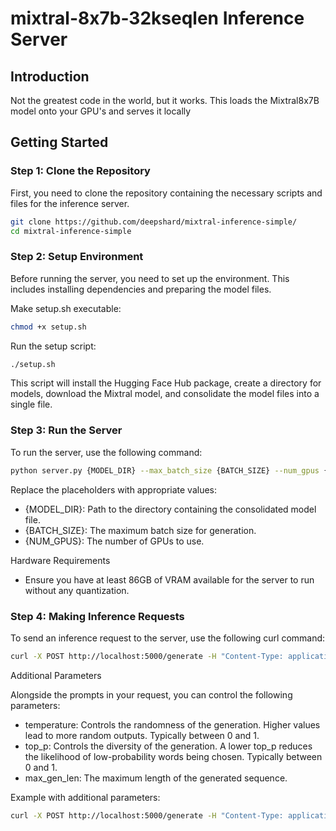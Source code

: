 # mixtral-8x7b-32kseqlen Inference Server


## Introduction
Not the greatest code in the world, but it works. This loads the Mixtral8x7B model onto your GPU's and serves it locally

## Getting Started

### Step 1: Clone the Repository
First, you need to clone the repository containing the necessary scripts and files for the inference server.

```bash
git clone https://github.com/deepshard/mixtral-inference-simple/
cd mixtral-inference-simple
```

### Step 2: Setup Environment

Before running the server, you need to set up the environment. This includes installing dependencies and preparing the model files.

Make setup.sh executable:

```bash
chmod +x setup.sh
```

Run the setup script:

```bash
./setup.sh
```

This script will install the Hugging Face Hub package, create a directory for models, download the Mixtral model, and consolidate the model files into a single file.

### Step 3: Run the Server

To run the server, use the following command:

```bash
python server.py {MODEL_DIR} --max_batch_size {BATCH_SIZE} --num_gpus {NUM_GPUS}
```

Replace the placeholders with appropriate values:
- {MODEL_DIR}: Path to the directory containing the consolidated model file.
- {BATCH_SIZE}: The maximum batch size for generation.
- {NUM_GPUS}: The number of GPUs to use.

Hardware Requirements

- Ensure you have at least 86GB of VRAM available for the server to run without any quantization.

### Step 4: Making Inference Requests

To send an inference request to the server, use the following curl command:

```bash
curl -X POST http://localhost:5000/generate -H "Content-Type: application/json" -d '{"prompts": ["Hello, world!"]}'
```
Additional Parameters

Alongside the prompts in your request, you can control the following parameters:

- temperature: Controls the randomness of the generation. Higher values lead to more random outputs. Typically between 0 and 1.
- top_p: Controls the diversity of the generation. A lower top_p reduces the likelihood of low-probability words being chosen. Typically between 0 and 1.
- max_gen_len: The maximum length of the generated sequence.

Example with additional parameters:

```bash
curl -X POST http://localhost:5000/generate -H "Content-Type: application/json" -d '{"prompts": ["Hello, world!"], "temperature": 0.7, "top_p": 0.9, "max_gen_len": 50}'
```
